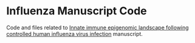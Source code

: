 # Influenza Manuscript Code

 Code and files related to [Innate immune epigenomic landscape following controlled human influenza virus infection](https://www.biorxiv.org/content/10.1101/2024.09.20.612974v1) manuscript.

